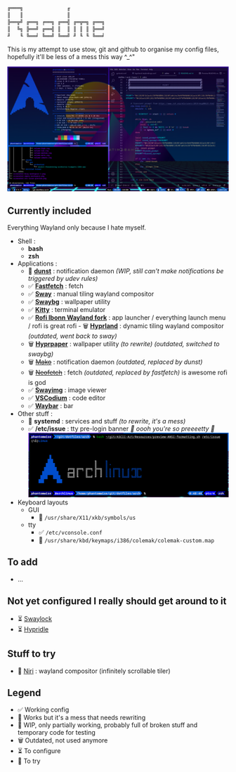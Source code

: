 ```
╔═══╗              ╓            
║   ║              ║            
╠══╦╝ ╔══╗ ╒══╗ ╔══╣ ╔═╦═╗ ╔══╗ 
║  ╚╗ ╠══╝ ╔══╣ ║  ║ ║ ║ ║ ╠══╝ 
╜   ╙ ╚══╛ ╚══╝ ╚══╝ ╜ ╙ ╙ ╚══╛ 
```

This is my attempt to use stow, git and github to organise my config files, hopefully it'll be less of a mess this way ^_^"

![Hyprland Busy Workspace](https://raw.githubusercontent.com/Phantomwise/dotfiles/main/arch/screenshot-busy-workspace-2.png "Busy Workspace")

## Currently included

Everything Wayland only because I hate myself.

- Shell :
  - **bash**
  - **zsh**
- Applications :
  - 🚧 **[dunst](https://github.com/dunst-project/dunst)** : notification daemon *(WIP, still can't make notifications be triggered by udev rules)*
  - ✅ **[Fastfetch](https://github.com/fastfetch-cli/fastfetch)** : fetch
  - ✅ **[Sway](https://github.com/swaywm/sway)** : manual tiling wayland compositor
  - ✅ **[Swaybg](https://github.com/swaywm/swaybg)** : wallpaper utility
  - ✅ **[Kitty](https://sw.kovidgoyal.net/kitty/)** : terminal emulator
  - ✅ **[Rofi lbonn Wayland fork](https://github.com/lbonn/rofi)** : app launcher / everything launch menu / rofi is great rofi   - 🗑️ **[Hyprland](https://github.com/hyprwm/Hyprland)** : dynamic tiling wayland compositor *(outdated, went back to sway)*
  - 🗑️ **[Hyprpaper](https://github.com/hyprwm/hyprpaper)** : wallpaper utility *(to rewrite)* *(outdated, switched to swaybg)*
  - 🗑️ ~~[Mako](https://github.com/emersion/mako)~~ : notification daemon *(outdated, replaced by dunst)*
  - 🗑️ ~~[Neofetch](https://github.com/dylanaraps/neofetch)~~ : fetch *(outdated, replaced by fastfetch)*
is awesome rofi is god
  - ✅ **[Swayimg](https://github.com/artemsen/swayimg)** : image viewer
  - ✅ **[VSCodium](https://github.com/VSCodium/vscodium)** : code editor
  - ✅ **[Waybar](https://github.com/Alexays/Waybar)** : bar
- Other stuff :
  - 💩 **systemd** : services and stuff *(to rewrite, it's a mess)*
  - ✅ **/etc/issue** : tty pre-login banner *🎵 oooh you're so preeeetty 🎵*<BR />
![Preview of /etc/issue](https://raw.githubusercontent.com/Phantomwise/dotfiles/main/arch/screenshot-etc-issue-preview.png "/etc/issue")
- Keyboard layouts
  - GUI
    - 💩 `/usr/share/X11/xkb/symbols/us`
  - tty
    - ✅ `/etc/vconsole.conf`
    - 🚧 `/usr/share/kbd/keymaps/i386/colemak/colemak-custom.map`
<!--
- Resources :
  - Icons
  - Scripts *(made with AE for now, I'm terrible at coding)*
  - Sounds
  - Wallpapers
-->

## To add
- ...

## Not yet configured I really should get around to it
- ⏳ [Swaylock](https://github.com/swaywm/swaylock)
- ⏳ [Hypridle](https://github.com/hyprwm/hypridle)

## Stuff to try
- 📌 [Niri](https://github.com/YaLTeR/niri) : wayland compositor (infinitely scrollable tiler)

## Legend
- ✅ Working config
- 💩 Works but it's a mess that needs rewriting
- 🚧 WIP, only partially working, probably full of broken stuff and temporary code for testing
- 🗑️ Outdated, not used anymore
- ⏳ To configure
- 📌 To try
